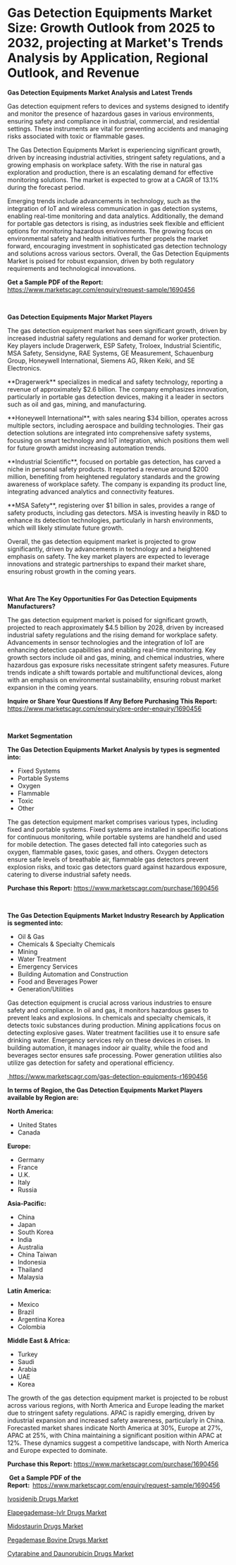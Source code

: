 <p><h1>Gas Detection Equipments Market Size: Growth Outlook from 2025 to 2032, projecting at Market's Trends Analysis by Application, Regional Outlook, and Revenue</h1></p><p><strong>Gas Detection Equipments Market Analysis and Latest Trends</strong></p>
<p><p>Gas detection equipment refers to devices and systems designed to identify and monitor the presence of hazardous gases in various environments, ensuring safety and compliance in industrial, commercial, and residential settings. These instruments are vital for preventing accidents and managing risks associated with toxic or flammable gases. </p><p>The Gas Detection Equipments Market is experiencing significant growth, driven by increasing industrial activities, stringent safety regulations, and a growing emphasis on workplace safety. With the rise in natural gas exploration and production, there is an escalating demand for effective monitoring solutions. The market is expected to grow at a CAGR of 13.1% during the forecast period. </p><p>Emerging trends include advancements in technology, such as the integration of IoT and wireless communication in gas detection systems, enabling real-time monitoring and data analytics. Additionally, the demand for portable gas detectors is rising, as industries seek flexible and efficient options for monitoring hazardous environments. The growing focus on environmental safety and health initiatives further propels the market forward, encouraging investment in sophisticated gas detection technology and solutions across various sectors. Overall, the Gas Detection Equipments Market is poised for robust expansion, driven by both regulatory requirements and technological innovations.</p></p>
<p><strong>Get a Sample PDF of the Report:&nbsp;</strong> <a href="https://www.marketscagr.com/enquiry/request-sample/1690456?utm_campaign=1789&utm_medium=2&utm_source=Github&utm_content=ia&utm_term=06012025&utm_id=gas-detection-equipments">https://www.marketscagr.com/enquiry/request-sample/1690456</a></p>
<p>&nbsp;</p>
<p><strong>Gas Detection Equipments Major Market Players</strong></p>
<p><p>The gas detection equipment market has seen significant growth, driven by increased industrial safety regulations and demand for worker protection. Key players include Dragerwerk, ESP Safety, Troloex, Industrial Scientific, MSA Safety, Sensidyne, RAE Systems, GE Measurement, Schauenburg Group, Honeywell International, Siemens AG, Riken Keiki, and SE Electronics.</p><p>**Dragerwerk** specializes in medical and safety technology, reporting a revenue of approximately $2.6 billion. The company emphasizes innovation, particularly in portable gas detection devices, making it a leader in sectors such as oil and gas, mining, and manufacturing.</p><p>**Honeywell International**, with sales nearing $34 billion, operates across multiple sectors, including aerospace and building technologies. Their gas detection solutions are integrated into comprehensive safety systems, focusing on smart technology and IoT integration, which positions them well for future growth amidst increasing automation trends.</p><p>**Industrial Scientific**, focused on portable gas detection, has carved a niche in personal safety products. It reported a revenue around $200 million, benefiting from heightened regulatory standards and the growing awareness of workplace safety. The company is expanding its product line, integrating advanced analytics and connectivity features.</p><p>**MSA Safety**, registering over $1 billion in sales, provides a range of safety products, including gas detectors. MSA is investing heavily in R&D to enhance its detection technologies, particularly in harsh environments, which will likely stimulate future growth.</p><p>Overall, the gas detection equipment market is projected to grow significantly, driven by advancements in technology and a heightened emphasis on safety. The key market players are expected to leverage innovations and strategic partnerships to expand their market share, ensuring robust growth in the coming years.</p></p>
<p>&nbsp;</p>
<p><strong>What Are The Key Opportunities For Gas Detection Equipments Manufacturers?</strong></p>
<p><p>The gas detection equipment market is poised for significant growth, projected to reach approximately $4.5 billion by 2028, driven by increased industrial safety regulations and the rising demand for workplace safety. Advancements in sensor technologies and the integration of IoT are enhancing detection capabilities and enabling real-time monitoring. Key growth sectors include oil and gas, mining, and chemical industries, where hazardous gas exposure risks necessitate stringent safety measures. Future trends indicate a shift towards portable and multifunctional devices, along with an emphasis on environmental sustainability, ensuring robust market expansion in the coming years.</p></p>
<p><strong>Inquire or Share Your Questions If Any Before Purchasing This Report:</strong> <a href="https://www.marketscagr.com/enquiry/pre-order-enquiry/1690456?utm_campaign=1789&utm_medium=2&utm_source=Github&utm_content=ia&utm_term=06012025&utm_id=gas-detection-equipments">https://www.marketscagr.com/enquiry/pre-order-enquiry/1690456</a></p>
<p>&nbsp;</p>
<p><strong>Market Segmentation</strong></p>
<p><strong>The Gas Detection Equipments Market Analysis by types is segmented into:</strong></p>
<p><ul><li>Fixed Systems</li><li>Portable Systems</li><li>Oxygen</li><li>Flammable</li><li>Toxic</li><li>Other</li></ul></p>
<p><p>The gas detection equipment market comprises various types, including fixed and portable systems. Fixed systems are installed in specific locations for continuous monitoring, while portable systems are handheld and used for mobile detection. The gases detected fall into categories such as oxygen, flammable gases, toxic gases, and others. Oxygen detectors ensure safe levels of breathable air, flammable gas detectors prevent explosion risks, and toxic gas detectors guard against hazardous exposure, catering to diverse industrial safety needs.</p></p>
<p><strong>Purchase this Report:&nbsp;</strong><a href="https://www.marketscagr.com/purchase/1690456?utm_campaign=1789&utm_medium=2&utm_source=Github&utm_content=ia&utm_term=06012025&utm_id=gas-detection-equipments">https://www.marketscagr.com/purchase/1690456</a></p>
<p>&nbsp;</p>
<p><strong>The Gas Detection Equipments Market Industry Research by Application is segmented into:</strong></p>
<p><ul><li>Oil & Gas</li><li>Chemicals & Specialty Chemicals</li><li>Mining</li><li>Water Treatment</li><li>Emergency Services</li><li>Building Automation and Construction</li><li>Food and Beverages Power</li><li>Generation/Utilities</li></ul></p>
<p><p>Gas detection equipment is crucial across various industries to ensure safety and compliance. In oil and gas, it monitors hazardous gases to prevent leaks and explosions. In chemicals and specialty chemicals, it detects toxic substances during production. Mining applications focus on detecting explosive gases. Water treatment facilities use it to ensure safe drinking water. Emergency services rely on these devices in crises. In building automation, it manages indoor air quality, while the food and beverages sector ensures safe processing. Power generation utilities also utilize gas detection for safety and operational efficiency.</p></p>
<p><a href="https://www.marketscagr.com/gas-detection-equipments-r1690456?utm_campaign=1789&utm_medium=2&utm_source=Github&utm_content=ia&utm_term=06012025&utm_id=gas-detection-equipments">&nbsp;https://www.marketscagr.com/gas-detection-equipments-r1690456</a></p>
<p><strong>In terms of Region, the Gas Detection Equipments Market Players available by Region are:</strong></p>
<p>
    <p> <strong> North America: </strong>
        <ul>
            <li>United States</li>
            <li>Canada</li>
        </ul>
        </p> 
    <p> <strong> Europe: </strong>
        <ul>
            <li>Germany</li>
            <li>France</li>
            <li>U.K.</li>
            <li>Italy</li>
            <li>Russia</li>
        </ul>
        </p> 
    <p> <strong> Asia-Pacific: </strong>
        <ul>
            <li>China</li>
            <li>Japan</li>
            <li>South Korea</li>
            <li>India</li>
            <li>Australia</li>
            <li>China Taiwan</li>
            <li>Indonesia</li>
            <li>Thailand</li>
            <li>Malaysia</li>
        </ul>
        </p> 
    <p> <strong> Latin America: </strong>
        <ul>
            <li>Mexico</li>
            <li>Brazil</li>
            <li>Argentina Korea</li>
            <li>Colombia</li>
        </ul>
        </p> 
    <p> <strong> Middle East & Africa: </strong>
        <ul>
            <li>Turkey</li>
            <li>Saudi</li>
            <li>Arabia</li>
            <li>UAE</li>
            <li>Korea</li>
        </ul>
    </p>
    </p>
<p><p>The growth of the gas detection equipment market is projected to be robust across various regions, with North America and Europe leading the market due to stringent safety regulations. APAC is rapidly emerging, driven by industrial expansion and increased safety awareness, particularly in China. Forecasted market shares indicate North America at 30%, Europe at 27%, APAC at 25%, with China maintaining a significant position within APAC at 12%. These dynamics suggest a competitive landscape, with North America and Europe expected to dominate.</p></p>
<p><strong>Purchase this Report: </strong><a href="https://www.marketscagr.com/purchase/1690456?utm_campaign=1789&utm_medium=2&utm_source=Github&utm_content=ia&utm_term=06012025&utm_id=gas-detection-equipments">https://www.marketscagr.com/purchase/1690456</a></p>
<p>&nbsp;<strong>Get a Sample PDF of the Report:&nbsp;&nbsp;</strong><a href="https://www.marketscagr.com/enquiry/request-sample/1690456?utm_campaign=1789&utm_medium=2&utm_source=Github&utm_content=ia&utm_term=06012025&utm_id=gas-detection-equipments">https://www.marketscagr.com/enquiry/request-sample/1690456</a></p>
<p><strong></strong></p>
<p><p><a href="https://www.linkedin.com/pulse/projected-growth-ivosidenib-drugs-market-119-cagr-from-2025-skpkc?utm_campaign=1789&utm_medium=2&utm_source=Github&utm_content=ia&utm_term=06012025&utm_id=gas-detection-equipments">Ivosidenib Drugs Market</a></p><p><a href="https://www.linkedin.com/pulse/elapegademase-lvlr-drugs-market-projections-insights-valuation-yphrf?utm_campaign=1789&utm_medium=2&utm_source=Github&utm_content=ia&utm_term=06012025&utm_id=gas-detection-equipments">Elapegademase-lvlr Drugs Market</a></p><p><a href="https://www.linkedin.com/pulse/market-analysis-midostaurin-drugs-markets-56-cagr-forecast-vp8ic?utm_campaign=1789&utm_medium=2&utm_source=Github&utm_content=ia&utm_term=06012025&utm_id=gas-detection-equipments">Midostaurin Drugs Market</a></p><p><a href="https://www.linkedin.com/pulse/significant-growth-anticipated-pegademase-bovine-drugs-market-pqx7f?utm_campaign=1789&utm_medium=2&utm_source=Github&utm_content=ia&utm_term=06012025&utm_id=gas-detection-equipments">Pegademase Bovine Drugs Market</a></p><p><a href="https://www.linkedin.com/pulse/cytarabine-daunorubicin-drugs-market-overview-significant-7yhvf?utm_campaign=1789&utm_medium=2&utm_source=Github&utm_content=ia&utm_term=06012025&utm_id=gas-detection-equipments">Cytarabine and Daunorubicin Drugs Market</a></p></p>